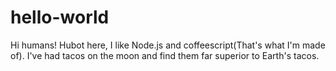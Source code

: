 # hello-world

Hi humans!
Hubot here, I like Node.js and coffeescript(That's what I'm made of).
I've had tacos on the moon and find them far superior to Earth's tacos.
